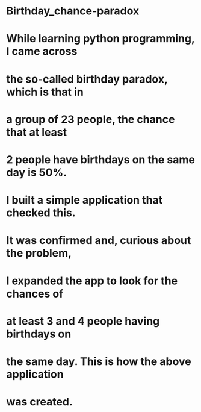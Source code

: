 # Birthday_chance-paradox

# While learning python programming, I came across 
# the so-called birthday paradox, which is that in 
# a group of 23 people, the chance that at least 
# 2 people have birthdays on the same day is 50%. 
# I built a simple application that checked this. 
# It was confirmed and, curious about the problem, 
# I expanded the app to look for the chances of 
# at least 3 and 4 people having birthdays on 
# the same day. This is how the above application 
# was created.
